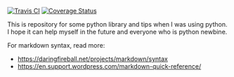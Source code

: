 [![Travis CI](https://travis-ci.org/daikk115/python.svg?branch=master)](https://travis-ci.org/daikk115/python)
[![Coverage Status](https://coveralls.io/repos/github/daikk115/python/badge.svg?branch=master)](https://coveralls.io/github/daikk115/python?branch=master)

This is repository for some python library and tips when I was using python.
I hope it can help myself in the future and everyone who is python newbine.

For markdown syntax, read more: 

- https://daringfireball.net/projects/markdown/syntax
- https://en.support.wordpress.com/markdown-quick-reference/
